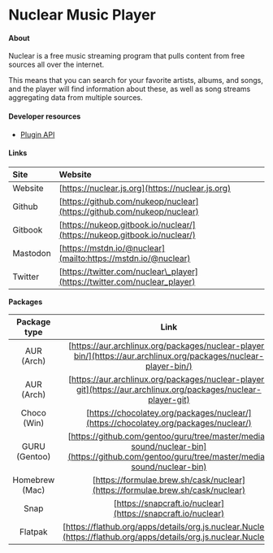 # Nuclear Music Player

#### About

Nuclear is a free music streaming program that pulls content from free sources all over the internet.

This means that you can search for your favorite artists, albums, and songs, and the player will find information about these, as well as song streams aggregating data from multiple sources.

#### Developer resources

* [Plugin API](plugins.md)

#### Links

| Site | Website |
| :--- | :--- |
| Website | [https://nuclear.js.org](https://nuclear.js.org) |
| Github | [https://github.com/nukeop/nuclear](https://github.com/nukeop/nuclear) |
| Gitbook | [https://nukeop.gitbook.io/nuclear/](https://nukeop.gitbook.io/nuclear/) |
| Mastodon | [https://mstdn.io/@nuclear](mailto:https://mstdn.io/@nuclear) |
| Twitter | [https://twitter.com/nuclear\_player](https://twitter.com/nuclear_player) |

**Packages**

| Package type | Link | Maintainer | Installation Method |
| :---: | :---: | :---: | :---: |
| AUR \(Arch\) | [https://aur.archlinux.org/packages/nuclear-player-bin/](https://aur.archlinux.org/packages/nuclear-player-bin/) | [nukeop](https://github.com/nukeop) | yay -s nuclear-player-bin |
| AUR \(Arch\) | [https://aur.archlinux.org/packages/nuclear-player-git](https://aur.archlinux.org/packages/nuclear-player-git) | [nukeop](https://github.com/nukeop) | yay -s nuclear-player-git |
| Choco \(Win\) | [https://chocolatey.org/packages/nuclear/](https://chocolatey.org/packages/nuclear/) | [JourneyOver](https://github.com/JourneyOver) | choco install nuclear |
| GURU \(Gentoo\) | [https://github.com/gentoo/guru/tree/master/media-sound/nuclear-bin](https://github.com/gentoo/guru/tree/master/media-sound/nuclear-bin) | [scardracs](https://github.com/scardracs) | emerge nuclear-bin |
| Homebrew \(Mac\) | [https://formulae.brew.sh/cask/nuclear](https://formulae.brew.sh/cask/nuclear) | Homebrew | brew install --cask nuclear |
| Snap | [https://snapcraft.io/nuclear](https://snapcraft.io/nuclear) | [nukeop](https://github.com/nukeop) | sudo snap install nuclear |
| Flatpak | [https://flathub.org/apps/details/org.js.nuclear.Nuclear](https://flathub.org/apps/details/org.js.nuclear.Nuclear) | [nukeop](https://github.com/nukeop) | flatpak install flathub org.js.nuclear.Nuclear |

